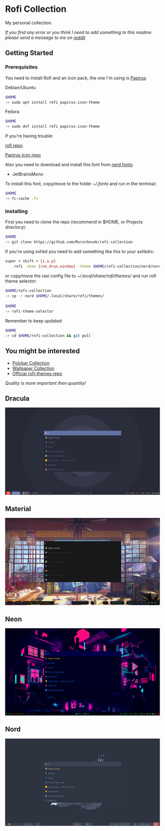 # Rofi Collection

My personal collection.

*If you find any error or you think I need to add something to this readme please send a message to me on [reddit](https://www.reddit.com/user/murzchnvok)*

## Getting Started

### Prerequisites

You need to install Rofi and an icon pack, the one I'm using is [Papirus](https://github.com/PapirusDevelopmentTeam/papirus-icon-theme):

Debian/Ubuntu

```bash
$HOME
-> sudo apt install rofi papirus-icon-theme
```

Fedora

```bash
$HOME
-> sudo dnf install rofi papirus-icon-theme
```

If you're having trouble:

[rofi repo](https://github.com/davatorium/rofi).

[Papirus Icon repo](https://github.com/PapirusDevelopmentTeam/papirus-icon-theme#installation)

Also you need to download and install this font from [nerd fonts](https://www.nerdfonts.com/font-downloads):

* JetBrainsMono

To install this font, copy/move to the folder *~/.fonts* and run in the terminal:

```bash
$HOME
-> fc-cache -fv
```

### Installing

First you need to clone the repo (recommend in $HOME, or Projects directory):

```bash
$HOME
-> git clone https://github.com/Murzchnvok/rofi-collection
```

If you're using sxhkd you need to add something like this to your sxhkdrc:

```bash
super + shift + {i,o,p}
    rofi -show {run,drun,window} -theme $HOME/rofi-collection/nord/nord.rasi
```

or copy/move the rasi config file to *~/.local/share/rofi/themes/* and run rofi theme selector:

```bash
$HOME/rofi-collection
-> cp -r nord $HOME/.local/share/rofi/themes/

$HOME
-> rofi-theme-selector
```

Remember to keep updated:

```bash
$HOME
-> cd $HOME/rofi-collection && git pull
```

## You might be interested

* [Polybar Collection](https://github.com/Murzchnvok/polybar-collection)
* [Wallpaper Collection](https://drive.google.com/drive/folders/1o1qjRgkJtnF_8uGB1z6MRsQUjWinHUsw?usp=sharing)
* [Official rofi-themes repo](https://github.com/davatorium/rofi-themes)

*Quality is more important then quantity!*

## Dracula

![rofi](screenshots/dracula/rofi.png)

## Material

![rofi](screenshots/material/rofi.png)

## Neon

![rofi](screenshots/neon/rofi.png)

## Nord

![rofi](screenshots/nord/rofi.png)
